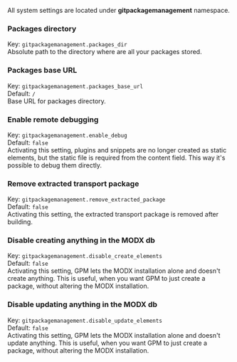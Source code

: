 All system settings are located under **gitpackagemanagement** namespace.

### Packages directory
Key: `gitpackagemanagement.packages_dir`  
Absolute path to the directory where are all your packages stored.

### Packages base URL
Key: `gitpackagemanagement.packages_base_url`  
Default: `/`  
Base URL for packages directory.  

### Enable remote debugging
Key: `gitpackagemanagement.enable_debug`    
Default: `false`  
Activating this setting, plugins and snippets are no longer created as static elements, but the static file is required from the content field. This way it's possible to debug them directly.  

### Remove extracted transport package
Key: `gitpackagemanagement.remove_extracted_package`  
Default: `false`  
Activating this setting, the extracted transport package is removed after building.

### Disable creating anything in the MODX db
Key: `gitpackagemanagement.disable_create_elements`    
Default: `false`  
Activating this setting, GPM lets the MODX installation alone and doesn't create anything. This is useful, when you want GPM to just create a package, without altering the MODX installation.

### Disable updating anything in the MODX db
Key: `gitpackagemanagement.disable_update_elements`    
Default: `false`  
Activating this setting, GPM lets the MODX installation alone and doesn't update anything. This is useful, when you want GPM to just create a package, without altering the MODX installation.    